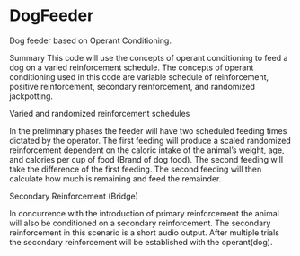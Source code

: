 # DogFeeder
Dog feeder based on Operant Conditioning.

Summary
This code will use the concepts of operant conditioning to feed a dog on a varied reinforcement schedule.  The concepts of operant conditioning used in this code are variable schedule of reinforcement, positive reinforcement, secondary reinforcement, and randomized jackpotting.  

Varied and randomized reinforcement schedules

In the preliminary phases the feeder will have two scheduled feeding times dictated by the operator.  The first feeding will produce a scaled randomized reinforcement dependent on the caloric intake of the animal’s weight, age, and calories per cup of food (Brand of dog food). The second feeding will take the difference of the first feeding.  The second feeding will then calculate how much is remaining and feed the remainder. 

Secondary Reinforcement (Bridge)

In concurrence with the introduction of primary reinforcement the animal will also be conditioned on a secondary reinforcement.  The secondary reinforcement in this scenario is a short audio output.  After multiple trials the secondary reinforcement will be established with the operant(dog). 



